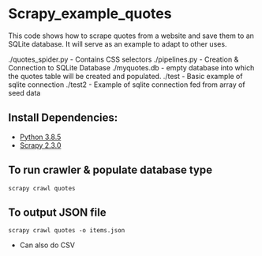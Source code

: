 # Scrapy_example_quotes
This code shows how to scrape quotes from a website and save them to an SQLite database.
It will serve as an example to adapt to other uses. 

./quotes_spider.py - Contains CSS selectors
./pipelines.py - Creation & Connection to SQLite Database
./myquotes.db - empty database into which the quotes table will be created and populated. 
./test - Basic example of sqlite connection 
./test2 - Example of sqlite connection fed from array of seed data

## Install Dependencies:
- [Python 3.8.5](https://www.python.org/downloads/release/python-385/)
- [Scrapy 2.3.0](https://docs.scrapy.org/en/latest/intro/install.html)

## To run crawler & populate database type

``` 
scrapy crawl quotes
```

## To output JSON file

```
scrapy crawl quotes -o items.json
```

* Can also do CSV

